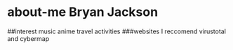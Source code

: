 # about-me Bryan Jackson
##interest music anime travel activities
###websites I reccomend virustotal and cybermap
